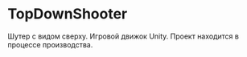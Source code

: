 # TopDownShooter
Шутер с видом сверху. Игровой движок Unity.
Проект находится в процессе производства. 

